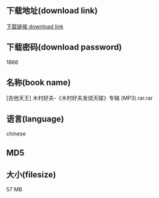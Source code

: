 ## 下载地址(download link)
[下载链接 download link](https://tutu365.netlify.app/?s=%5B%E5%90%89%E4%BB%96%E5%A4%A9%E7%8E%8B%5D+%E6%9C%A8%E6%9D%91%E5%A5%BD%E5%A4%AB-%E3%80%8A%E6%9C%A8%E6%9D%91%E5%A5%BD%E5%A4%AB%E5%8F%91%E7%83%A7%E5%A4%A9%E7%A2%9F%E3%80%8B%E4%B8%93%E8%BE%91+%28MP3%29.rar)

## 下载密码(download password)
1866

## 名称(book name)
[吉他天王] 木村好夫-《木村好夫发烧天碟》专辑 (MP3).rar.rar

## 语言(language)
chinese

## MD5


## 大小(filesize)
57 MB

